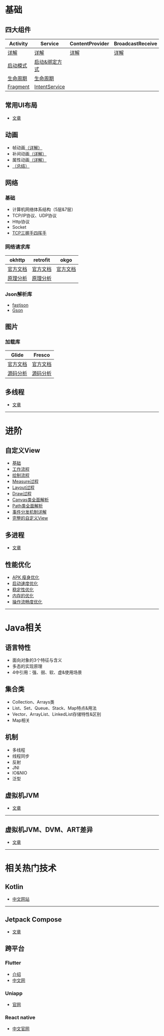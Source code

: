 # 基础

## 四大组件
| **Activity** | **Service**|**ContentProvider**|**BroadcastReceive**|
|-|-|-|-|
[详解](https://www.jianshu.com/p/1c7f851608b7)|[详解](https://juejin.cn/post/6844903471708127246)|[详解](https://www.jianshu.com/p/5e13d1fec9c9)|[详解](https://juejin.cn/post/6844903991369809933)
[启动模式](https://www.jianshu.com/p/a5e19b3d1398)|[启动&绑定方式](https://www.jianshu.com/p/4c798c91a613)
[生命周期](https://www.jianshu.com/p/fb44584daee3)|[生命周期](https://cloud.tencent.com/developer/article/1394219)
[Fragment](https://www.jianshu.com/p/9a83159b4d3c)|[IntentService](https://juejin.cn/post/6844904054854778894)

## 常用UI布局
- [文章](https://www.jianshu.com/p/95217ee0af0b)

## 动画
-  帧动画[（详解）](https://www.jianshu.com/p/5a46ceebe982)
-  补间动画[（详解）](https://www.jianshu.com/p/e1007d57c2dd)
-  属性动画[（详解）](https://www.jianshu.com/p/bef021875a61)
- [（总结）](https://www.jianshu.com/p/1aabbd498262)

## 网络
### 基础
- 计算机网络体系结构（5层&7层）
- TCP/IP协议、UDP协议
- Http协议
- Socket
- [TCP三握手四挥手](https://juejin.cn/post/6844903958624878606)
### 网络请求库
okhttp|retrofit|okgo
-|-|-
[官方文档](https://square.github.io/okhttp/)|[官方文档](https://square.github.io/retrofit/)|[官方文档](https://github.com/jeasonlzy/okhttp-OkGo)
[原理分析](https://juejin.cn/post/7020027832977850381)|[原理分析](https://www.jianshu.com/p/9ad07dba8298)

### Json解析库
- [fastjson](https://github.com/alibaba/fastjson)
- [Gson](https://github.com/google/gson)

## 图片
### 加载库
Glide|Fresco
-|-
[官方文档](https://muyangmin.github.io/glide-docs-cn/)|[官方文档](https://github.com/facebook/fresco)
[源码分析](https://juejin.cn/post/6994669144490639368)|[源码分析](https://hningoba.github.io/2020/03/12/Android%20Fresco%E6%BA%90%E7%A0%81%E5%88%86%E6%9E%90/)

## 多线程
- [文章](https://juejin.cn/post/6970685925735006244)

---

# 进阶
## 自定义View
-  [基础](https://www.jianshu.com/p/146e5cec4863)
-  [工作流程](https://www.jianshu.com/p/e79a55c141d6)
-  [绘制流程](https://juejin.cn/post/6964964665772212255)
-  [Measure过程](https://www.jianshu.com/p/1dab927b2f36)
-  [Layout过程](https://www.jianshu.com/p/158736a2549d)
-  [Draw过程](https://www.jianshu.com/p/95afeb7c8335)
-  [Canvas类全面解析](https://www.jianshu.com/p/762b490403c3)
-  [Path类全面解析](https://www.jianshu.com/p/2c19abde958c)
-  [事件分发机制详解](https://www.jianshu.com/p/38015afcdb58)
-  [完整的自定义View](https://www.jianshu.com/p/e9d8420b1b9c)

## 多进程
- [文章](https://blog.csdn.net/u010844304/article/details/116789180)

## 性能优化
-   [APK 瘦身优化](https://juejin.cn/post/6950608825942868004#heading-1)
-   [启动速度优化](https://juejin.cn/post/6950608825942868004#heading-7)
-   [稳定性优化](https://juejin.cn/post/6950608825942868004#heading-12)
-   [内存的优化](https://juejin.cn/post/6950608825942868004#heading-18)
-   [操作流畅度优化](https://juejin.cn/post/6950608825942868004#heading-24)

---

# Java相关
## 语言特性
- 面向对象的3个特征与含义
- 多态的实现原理
- 4中引用：强、弱、软、虚&使用场景
## 集合类
- Collection、Arrays类
- List、Set、Queue、Stack、Map特点&用法
- Vector、ArrayList、LinkedList存储特性&区别
- Map相关
## 机制
- 多线程
- 线程同步
- 反射
- JNI
- IO&NIO
- 泛型

## 虚拟机JVM
- [文章](https://blog.csdn.net/ZYJWR/article/details/121603325)

---
## 虚拟机JVM、DVM、ART差异
- [文章](https://www.jianshu.com/p/047d5b00ff7a)

---

# 相关热门技术
## Kotlin
- [中文网站](https://www.kotlincn.net/docs/reference/)

---
## Jetpack Compose
- [文章](https://www.jianshu.com/p/13599e91b6ef)

## 跨平台
### Flutter
- [介绍](https://www.jianshu.com/p/408d06f7298e)
- [中文网](https://flutterchina.club/)

### Uniapp
- [官网](https://zh.uniapp.dcloud.io/)

### React native
- [中文官网](https://reactnative.cn/)
